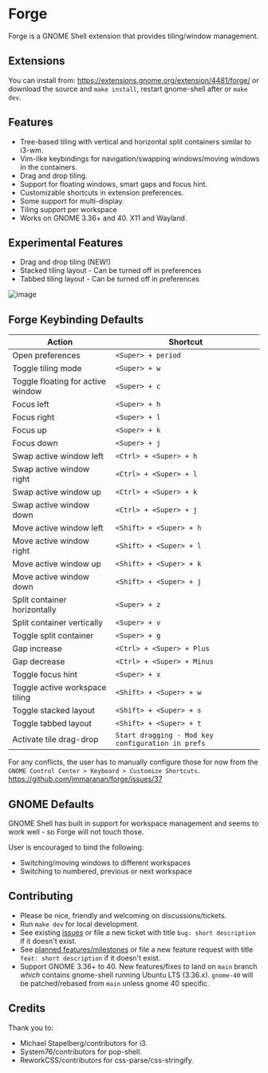 # Forge

Forge is a GNOME Shell extension that provides tiling/window management.

## Extensions
You can install from: https://extensions.gnome.org/extension/4481/forge/ or download the source and `make install`, restart gnome-shell after or `make dev`.

## Features
- Tree-based tiling with vertical and horizontal split containers similar to i3-wm.
- Vim-like keybindings for navigation/swapping windows/moving windows in the containers.
- Drag and drop tiling.
- Support for floating windows, smart gaps and focus hint.
- Customizable shortcuts in extension preferences.
- Some support for multi-display.
- Tiling support per workspace
- Works on GNOME 3.36+ and 40. X11 and Wayland.

## Experimental Features
- Drag and drop tiling (NEW!)
- Stacked tiling layout - Can be turned off in preferences
- Tabbed tiling layout - Can be turned off in preferences

![image](https://user-images.githubusercontent.com/348125/136071134-ba8aa7b7-8403-4b15-9818-d43f4143a813.png)

## Forge Keybinding Defaults

| Action | Shortcut |
| --- | --- |
| Open preferences | `<Super> + period` |
| Toggle tiling mode |`<Super> + w` |
| Toggle floating for active window | `<Super> + c` |
| Focus left | `<Super> + h` |
| Focus right | `<Super> + l` |
| Focus up | `<Super> + k` |
| Focus down | `<Super> + j` |
| Swap active window left | `<Ctrl> + <Super> + h` |
| Swap active window right | `<Ctrl> + <Super> + l` |
| Swap active window up | `<Ctrl> + <Super> + k` |
| Swap active window down | `<Ctrl> + <Super> + j` |
| Move active window left | `<Shift> + <Super> + h` |
| Move active window right | `<Shift> + <Super> + l` |
| Move active window up | `<Shift> + <Super> + k` |
| Move active window down | `<Shift> + <Super> + j` |
| Split container horizontally | `<Super> + z` |
| Split container vertically | `<Super> + v` |
| Toggle split container | `<Super> + g` |
| Gap increase | `<Ctrl> + <Super> + Plus` |
| Gap decrease | `<Ctrl> + <Super> + Minus` |
| Toggle focus hint | `<Super> + x` |
| Toggle active workspace tiling | `<Shift> + <Super> + w` |
| Toggle stacked layout | `<Shift> + <Super> + s` |
| Toggle tabbed layout | `<Shift> + <Super> + t` |
| Activate tile drag-drop | `Start dragging - Mod key configuration in prefs` |

For any conflicts, the user has to manually configure those for now from the
`GNOME Control Center > Keyboard > Customize Shortcuts`. https://github.com/jmmaranan/forge/issues/37

## GNOME Defaults

GNOME Shell has built in support for workspace management and seems to work well - so Forge will not touch those.

User is encouraged to bind the following:
- Switching/moving windows to different workspaces
- Switching to numbered, previous or next workspace

## Contributing

- Please be nice, friendly and welcoming on discussions/tickets.
- Run `make dev` for local development.
- See existing [issues](https://github.com/jmmaranan/forge/issues) or file a new ticket with title `bug: short description` if it doesn't exist.
- See [planned features/milestones](https://github.com/jmmaranan/forge/milestones) or file a new feature request with title `feat: short description` if it doesn't exist.
- Support GNOME 3.36+ to 40. New features/fixes to land on `main` branch _which_ contains gnome-shell running Ubuntu LTS (3.36.x). `gnome-40` will be patched/rebased from `main` unless gnome 40 specific.

## Credits

Thank you to: 
- Michael Stapelberg/contributors for i3.
- System76/contributors for pop-shell.
- ReworkCSS/contributors for css-parse/css-stringify.
